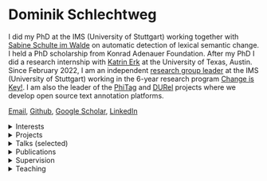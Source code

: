 # Dominik Schlechtweg

I did my PhD at the IMS (University of Stuttgart) working together with [Sabine Schulte im Walde](https://www.ims.uni-stuttgart.de/en/institute/team/Schulte-im-Walde-00001/) on automatic detection of lexical semantic change. I held a PhD scholarship from Konrad Adenauer Foundation. After my PhD I did a research internship with [Katrin Erk](https://www.katrinerk.com/) at the University of Texas, Austin. Since February 2022, I am an independent [research group leader](https://www.ims.uni-stuttgart.de/institut/arbeitsgruppen/cik/) at the IMS (University of Stuttgart) working in the 6-year research program [Change is Key!](https://www.ims.uni-stuttgart.de/forschung/projekte/change-is-key/). I am also the leader of the [PhiTag](https://phitag.ims.uni-stuttgart.de/) and [DURel](https://durel.ims.uni-stuttgart.de/) projects where we develop open source text annotation platforms.

 [Email](https://www.ims.uni-stuttgart.de/institut/team/Schlechtweg-00003/), [Github](https://github.com/Garrafao), [Google Scholar](https://scholar.google.com/citations?hl=en&user=7JjqFPoAAAAJ), [LinkedIn](https://www.linkedin.com/in/dominik-schlechtweg-594935254/)
<details>
<summary>Interests</summary>

- optimization of human text data annotation processes (see [PhiTag](https://phitag.ims.uni-stuttgart.de/) and [DURel](https://durel.ims.uni-stuttgart.de/))  
- automation of lexicographic processes  
- application of lexical semantic computational models  
- statistical modeling of word meaning  

</details>
<details>
<summary>Projects</summary>

- **PhiTag**: An open-source text annotation platform.  
    [[link]](https://phitag.ims.uni-stuttgart.de/)
- **DURel Tool**: An annotation tool for semantic proximity between use pairs.  
  [[slides]](publications/210503-durel-slides.pdf)  [[poster]](publications/240218-durel-tool-poster.pdf)  [[blog]](https://blog.junge-sprachwissenschaft.de/2021/08/01/Schlechtweg-DURel-Annotation-Tool.html) [[link]](https://durel.ims.uni-stuttgart.de/)
- **Word Usage Graphs** represent usages of a word as nodes in a graph which are connected by weighted edges representing (human-annotated) semantic proximity.  
    [[blog]](https://blog.junge-sprachwissenschaft.de/2021/08/01/Schlechtweg-DURel-Annotation-Tool.html) [[link]](https://www.ims.uni-stuttgart.de/data/wugs)
- **Logic in Linguistics**: I am developing ILIAS-based interactive learning materials for logic in linguistics including learning modules, pools of questions and corresponding paper handouts. Topics include *Arguments and argument schemata*, *Sets, relations and functions*, *Propositional logic*, *Predicate logic* and *Theory of types with lambda operator*. Feel free to approach me if you want to use them outside of ILIAS-Stuttgart. All materials are in German.  
    [[link]](https://ilias3.uni-stuttgart.de/goto_Uni_Stuttgart_grp_974913.html)

</details>
<details>
<summary>Talks (selected)</summary>

- **DURel Annotation Tool**.  
Invited Talk at Historical Studies Department at State University of Milan, Italy, March 28, 2025.  
- **Probabilistic Models of Word Usage Graphs**.  
Invited Talk at Department of Translation and Language Sciences at Universitat Pompeu Fabra, Barcelona, Spain, March 20, 2025.  
- **Automatische Bedeutungswandelerkennung in der Computerlinguistik: Ein Überblick**.  
Invited Talk at Annual Meeting of the Leibniz Institute for the German Language, Mannheim, Germany, March 11, 2025.  
 [[slides]](https://garrafao.github.io/publications/250311-ids-slides.pdf)    [[link]](https://www.ids-mannheim.de/aktuell/veranstaltungen/tagungen/2025/programm/)
- **Tutorial in Computational Linguistics: Lexical Semantic Change Detection**.  
Invited Talk at Annual Meeting of the German Linguistic Society, Mainz, Germany, March 4, 2025.  
 [[slides]](https://garrafao.github.io/publications/250304-tutorial-slides.pdf)    [[link]](https://converia.uni-mainz.de/frontend/index.php?page_id=4621)
- **Hands-On Tutorial: Labeling with LLM and Human-in-the-Loop**.  
Tutorial presentation at Tutorial given at COLING, Abu Dhabi, UAE, January 19, 2025.  
    [[link]](https://arxiv.org/abs/2411.04637)
- **DURel \& PhiTag: Two public, open-source text annotation tools**.  
Invited Talk at Course ``Ingénierie Linguistique'' at University of Geneva, November 8, 2024.  
 [[slides]](https://garrafao.github.io/publications/240513-phitag-slides.pdf)    
- **Automatic Dictionary Induction**.  
Invited Talk at Oxford English Dictionary, Oxford, UK, September 24, 2024.  
- **PhiTag - An open-source text annotation tool**.  
Invited Talk at Toloka AI, May 13, 2024.  
 [[slides]](https://garrafao.github.io/publications/240513-phitag-slides.pdf)    
- **Lexical Semantic Change Detection**.  
Invited Talk at Indiana University, Bloomington, January 18, 2024.  
 [[slides]](https://garrafao.github.io/publications/240110-LSCD-slides.pdf)   [[video]](https://www2.ims.uni-stuttgart.de/video/durel-tool/240118-lscd-indiana.mp4)  
- **Open Problems and Applications in Lexical Semantic Change Detection**.  
Invited Talk at Seminar course „Diachronic Language Models“ at the University of Heidelberg, Germany, December 19, 2023.  
- **The LSCD Benchmark -- a test bed for diachronic meaning tasks**.  
Talk at Workshop on Computational models of diachronic language change, 26th International Conference on Historical Linguistics at the University of Heidelberg, Germany, September 7th, 2023.  
 [[slides]](https://garrafao.github.io/publications/230905-benchmark-slides.pdf)    [[link]](https://www.slav.uni-heidelberg.de/forschung/tagungen/ichl26/workshops.html)
- **The operationalization of word senses**.  
Talk at Workshop on "Recent advances in ChangeIsKey!" in Stuttgart, Germany, August 24th, 2023.  
 [[slides]](https://garrafao.github.io/publications/230824-operationalization-slides.pdf)    [[link]](https://www.changeiskey.org/event/2023-ims-stuttgart/)
- **DURel Annotation Tool - Prospects on a Workbench for Lexicographers**.  
Talk at Kick-Off Event of the RJ Research Program "Change is Key!", Gothenburg, September 8th, 2022.  
 [[slides]](https://garrafao.github.io/publications/220908-slides-durel-tool.pdf)   [[video]](https://www2.ims.uni-stuttgart.de/video/durel-tool/230623-durel-tool-demo.mp4)  
- **Human and Computational Measurement of Lexical Semantic Change**.  
Keynote Talk at 3rd Workshop on Computational Detection of Language Change 2022 @ ACL, Dublin, May 26th, 2022.  
 [[slides]](https://garrafao.github.io/publications/220324-thesis-slides.pdf)    [[link]](https://languagechange.org/events/2022-acl-lchange/)
- **Human and Computational Measurement of Lexical Semantic Change**.  
PhD Defense Talk at IMS, University of Stuttgart, March 24th, 2022.  
 [[slides]](publications/220324-thesis-slides.pdf)    
- **DURel Annotation Tool**.  
Talk at StuTS 69 + TaCoS 2021 (Online), May 9th, 2021.  
 [[slides]](publications/210503-durel-slides.pdf)  [[poster]](https://garrafao.github.io/publications/210516-poster-durel-tool.pdf)  [[video]](https://www2.ims.uni-stuttgart.de/video/durel-tool/230623-durel-tool-demo.mp4)  [[blog]](https://blog.junge-sprachwissenschaft.de/2021/08/01/Schlechtweg-DURel-Annotation-Tool.html) [[link]](https://talks.stuts.de/en/stuts69/public/events/512)
- **State-of-the-art models in lexical semantic change detection**.  
Invited Talk at SFB-TRR 161 (University of Konstanz), January 18th, 2021.  
 [[slides]](https://garrafao.github.io/publications/210118-sota-lscd-slides.pdf)    [[link]](https://www.sfbtrr161.de/newsandpress/events_sfbtrr161/)
- **Sparse Usage Graphs as Model for Word Meaning in Context**.  
Keynote Talk at 2nd Workshop on Computational Detection of Language Change 2020, University of Gothenburg, November 25th, 2020.  
 [[slides]](https://garrafao.github.io/publications/201125-wugs-slides.pdf)    [[link]](https://languagechange.org/events/2020-sltc-lcworkshop/)
- **Efficient Manual Word Sense Clustering on Historical Corpora**.  
Invited Talk at The Alan Turing Institute (London), November 11th, 2019.  
- **Second-order Co-occurrence Sensitivity of Skip-Gram with Negative Sampling**.  
Invited Talk at CIS, LMU Munich, July 24th, 2019.  
 [[slides]](https://garrafao.github.io/publications/190723-slides-second-order.pdf)    [[link]](https://www.cis.uni-muenchen.de/~fraser/topics_nlp_2019_SS/)
- **A Wind of Change: Detecting and Evaluating Lexical Semantic Change across Times and Domains**.  
Invited Talk at University of Helsinki, February 10th, 2019.  
 [[slides]](https://garrafao.github.io/publications/190626-slides-woc.pdf)    [[link]](https://www.helsinki.fi/en/helsinki-centre-for-digital-humanities/workshop-on-lexical-semantic-change)
- **Comparing Annotation Frameworks for Lexical Semantic Change**.  
Talk at 1st Workshop on Computational Detection of Language Change 2018, University of Gothenburg, November 7th, 2018.  
 [[slides]](https://spraakbanken.gu.se/sites/spraakbanken.gu.se/files/181107-compare-annot.pdf)    
- **Problems of DURel annotation measures for semantic change**.  
Talk at SemRel research group at IMS, University of Stuttgart, February 1st, 2018.  
 [[slides]](https://garrafao.github.io/publications/180201-problems-slides.pdf)    

</details>
<details>
<summary>Publications</summary>

- **CoMeDi Shared Task: Median Judgment Classification \& Mean Disagreement Ranking with Ordinal Word-in-Context Judgments**. 2025.  
Dominik Schlechtweg, Tejaswi Choppa, Wei Zhao, Michael Roth  
 Proceedings of Context and Meaning: Navigating Disagreements in NLP Annotation, 33-47  
 [[pdf]](https://aclanthology.org/2025.comedi-1.4/)  [[slides]](https://garrafao.github.io/publications/250119-comedi-slides.pdf)     [[bib]](publications/bib/schlechtweg2025comedi.bib) 
- **Predicting Median, Disagreement and Noise Label in Ordinal Word-in-Context Data**. 2025.  
Tejaswi Choppa, Michael Roth, Dominik Schlechtweg  
 Proceedings of Context and Meaning: Navigating Disagreements in NLP Annotation, 65-77  
 [[pdf]](https://aclanthology.org/2025.comedi-1.6/)  [[slides]](https://garrafao.github.io/publications/250117-disagreement-slides.pdf)     [[bib]](publications/bib/Choppa2025comedi.bib) 
- **ABDN-NLP at CoMeDi Shared Task: Predicting the Aggregated Human Judgment via Weighted Few-Shot Prompting**. 2025.  
Ying Xuan Loke, Dominik Schlechtweg, Wei Zhao  
 Proceedings of Context and Meaning: Navigating Disagreements in NLP Annotation, 122-128  
 [[pdf]](https://aclanthology.org/2025.comedi-1.12/)   [[poster]](https://garrafao.github.io/publications/250117-abdn-comedi-poster.pdf)    [[bib]](publications/bib/Loke2025comedi.bib) 
- **More DWUGs: Extending and Evaluating Word Usage Graph Datasets in Multiple Languages**. 2024.  
Dominik Schlechtweg, Pierluigi Cassotti, Bill Noble, David Alfter, Sabine Schulte Im Walde, Nina Tahmasebi  
 Proceedings of the 2024 Conference on Empirical Methods in Natural Language Processing, 14379-14393  
 [[pdf]](https://aclanthology.org/2024.emnlp-main.796)  [[slides]](https://garrafao.github.io/publications/241029-more-dwugs-slides.pdf)  [[poster]](https://garrafao.github.io/publications/241029-more-dwugs-poster.pdf)  [[video]](https://underline.io/events/469/posters/18796/poster/107709-more-dwugs-extending-and-evaluating-word-usage-graph-datasets-in-multiple-languages)   [[bib]](publications/bib/Schlechtweg2024dwugs.bib) 
- **TRoTR: A Framework for Evaluating the Re-contextualization of Text Reuse**. 2024.  
Francesco Periti, Pierluigi Cassotti, Stefano Montanelli, Nina Tahmasebi, Dominik Schlechtweg  
 Proceedings of the 2024 Conference on Empirical Methods in Natural Language Processing, 13972-13990  
 [[pdf]](https://aclanthology.org/2024.emnlp-main.774)  [[slides]](https://garrafao.github.io/publications/241127-trotr-slides.pdf)  [[poster]](https://garrafao.github.io/publications/241021-trotr-poster.pdf)  [[video]](https://underline.io/events/469/posters/18841/poster/107683-trotr-a-framework-for-evaluating-the-re-contextualization-of-text-reuse)   [[bib]](publications/bib/Periti2024trotr.bib) 
- **Sense Through Time: Diachronic Word Sense Annotations for Word Sense Induction and Lexical Semantic Change Detection**. 2024.  
Dominik Schlechtweg, Frank D. Zamora-Reina, Felipe Bravo-Marquez, Nikolay Arefyev  
 Language Resources and Evaluation  
 [[pdf]](https://doi.org/10.1007/s10579-024-09771-7)      [[bib]](publications/bib/Schlechtweg2024sense.bib) 
- **The DURel Annotation Tool: Using fine-tuned LLMs to discover non-recorded senses in multiple languages**. 2024.  
Pauline Sander, Simon Hengchen, Wei Zhao, Xiaocheng Ma, Emma Sköldberg, Shafqat Mumtaz Virk, Dominik Schlechtweg  
 Proceedings of the Workshop on Large Language Models and Lexicography at 21st EURALEX International Congress Lexicography and Semantics  
 [[pdf]](https://www.cjvt.si/wp-content/uploads/2024/10/LLM-Lex_2024_Book-of-Abstracts.pdf)  [[slides]](https://garrafao.github.io/publications/241008-tool-slides.pdf)   [[video]](https://videolectures.net/videos/euralex2024_virk_durel_tool)   [[bib]](publications/bib/Sander2024dureltool.bib) 
- **Revealing semantic variation in Swedish using computational models of semantic proximity: Results from lexicographical experiments**. 2024.  
Emma Sköldberg, Shafqat Mumtaz Virk, Pauline Sander, Simon Hengchen, Dominik Schlechtweg  
 Proceedings of the 21st EURALEX International Congress Lexicography and Semantics  
 [[pdf]](https://euralex.org/publications/revealing-semantic-variation-in-swedish-using-computational-models-of-semantic-proximity-results-from-lexicographical-experiments/)  [[slides]](https://garrafao.github.io/publications/241010-variation-slides.pdf)   [[video]](https://videolectures.net/videos/euralex2024_cavtat_skoldberg_revealing_semantic)   [[bib]](publications/bib/Skoldberg2024revealing.bib) 
- **Enriching Word Usage Graphs with Cluster Definitions**. 2024.  
Andrey Kutuzov, Mariia Fedorova, Dominik Schlechtweg, Nikolay Arefyev  
 Proceedings of the 2024 Joint International Conference on Computational Linguistics, Language Resources and Evaluation (LREC-COLING 2024), 6189-6198  
 [[pdf]](https://aclanthology.org/2024.lrec-main.546)  [[slides]](https://garrafao.github.io/publications/240524-enriching-wugs-slides.pdf)     [[bib]](publications/bib/Kutuzov2024enriching.bib) 
- **The DURel Annotation Tool: Human and Computational Measurement of Semantic Proximity, Sense Clusters and Semantic Change**. 2024.  
Dominik Schlechtweg, Shafqat Mumtaz Virk, Pauline Sander, Emma Sköldberg, Lukas Theuer Linke, Tuo Zhang, Nina Tahmasebi, Jonas Kuhn, Sabine Schulte im Walde  
 Proceedings of the 18th Conference of the European Chapter of the Association for Computational Linguistics: System Demonstrations, 137-149  
 [[pdf]](https://aclanthology.org/2024.eacl-demo.15)   [[poster]](https://garrafao.github.io/publications/240218-durel-tool-poster.pdf)  [[video]](https://www2.ims.uni-stuttgart.de/video/durel-tool/230623-durel-tool-demo.mp4)   [[bib]](publications/bib/schlechtweg2024dureltool.bib) 
- **Presence or Absence: Are Unknown Word Usages in Dictionaries?**. 2024.  
Xianghe Ma, Dominik Schlechtweg, Wei Zhao  
 Proceedings of the 5th Workshop on Computational Approaches to Historical Language Change, 42-54  
 [[pdf]](https://aclanthology.org/2024.lchange-1.5)      [[bib]](publications/bib/Ma2024unknown.bib) 
- **Towards Automating Text Annotation: A Case Study on Semantic Proximity Annotation using GPT-4**. 2024.  
Sachin Yadav, Tejaswi Choppa, Dominik Schlechtweg  
arXiv  
 [[pdf]](https://arxiv.org/abs/2407.04130)      [[bib]](publications/bib/Yadav2024annotation.bib) 
- **Detection of Non-recorded Word Senses in English and Swedish**. 2024.  
Jonathan Lautenschlager, Simon Hengchen,  Emma Sköldberg, Dominik Schlechtweg  
arXiv  
 [[pdf]](https://arxiv.org/abs/2403.02285)  [[slides]](https://garrafao.github.io/publications/240126-usd-slides.pdf)     [[bib]](publications/bib/Lautenschlager2024nonrecorded.bib) 
- **The LSCD Benchmark: a Testbed for Diachronic Word Meaning Tasks**. 2024.  
Dominik Schlechtweg, Shafqat Mumtaz Virk, Nikolay Arefyev  
arXiv  
 [[pdf]](https://arxiv.org/abs/2404.00176)  [[slides]](https://garrafao.github.io/publications/230905-benchmark-slides.pdf)     [[bib]](publications/bib/schlechtweg2024lscd.bib) 
- **ChiWUG: A Graph-based Evaluation Dataset for Chinese Lexical Semantic Change Detection**. 2023.  
Jing Chen, Emmanuele Chersoni, Dominik Schlechtweg, Jelena Prokic, Chu-Ren Huang  
 Proceedings of the 4th International Workshop on Computational Approaches to Historical Language Change  
 [[pdf]](https://aclanthology.org/2023.lchange-1.10/)  [[slides]](https://garrafao.github.io/publications/240126-chiwug-slides.pdf)     [[bib]](publications/bib/Chen2023chiwug.bib) 
- **Human and Computational Measurement of Lexical Semantic Change**. 2023.  
Dominik Schlechtweg  
University of Stuttgart, Stuttgart, Germany  
 [[pdf]](http://dx.doi.org/10.18419/opus-12833)  [[slides]](https://garrafao.github.io/publications/220324-thesis-slides.pdf)     [[bib]](publications/bib/Schlechtweg2023measurement.bib) 
- **LSCDiscovery: A shared task on semantic change discovery and detection in Spanish**. 2022.  
Frank D. Zamora-Reina, Felipe Bravo-Marquez, Dominik Schlechtweg  
 Proceedings of the 3rd International Workshop on Computational Approaches to Historical Language Change  
 [[pdf]](https://aclanthology.org/2022.lchange-1.16/)  [[slides]](https://garrafao.github.io/publications/220527-slides-lscdiscovery.pdf)   [[video]](https://doi.org/10.48448/8q4y-rt78)   [[bib]](publications/bib/Zamora2022lscd.bib) 
- **DiaWUG: A Dataset for Diatopic Lexical Semantic Variation in Spanish**. 2022.  
Gioia Baldissin, Dominik Schlechtweg, Sabine Schulte im Walde  
 Proceedings of the 13th Language Resources and Evaluation Conference  
 [[pdf]](https://aclanthology.org/2022.lrec-1.278/)  [[slides]](https://garrafao.github.io/publications/220607-diawug-slides.pdf)  [[poster]](https://garrafao.github.io/publications/220615-diawug-poster.pdf)  [[video]](https://s3.eu-west-2.wasabisys.com/lrec2022/posters/1029.mp4)   [[bib]](publications/bib/Baldissin2022diawug.bib) 
- **Modeling Sense Structure in Word Usage Graphs with the Weighted Stochastic Block Model**. 2021.  
Dominik Schlechtweg, Enrique Castaneda, Jonas Kuhn, Sabine Schulte im Walde  
 Proceedings of *SEM 2021: The Tenth Joint Conference on Lexical and Computational Semantics, 241-251  
 [[pdf]](https://aclanthology.org/2021.starsem-1.23)  [[slides]](https://garrafao.github.io/publications/210717-wsbm-slides.pdf)  [[poster]](https://garrafao.github.io/publications/210717-wsbm-poster.pdf)  [[video]](https://www.youtube.com/watch?v=72guBe0gzCA)   [[bib]](publications/bib/Schlechtweg2021wsbm.bib) 
- **Lexical Semantic Change Discovery**. 2021.  
Sinan Kurtyigit, Maike Park, Dominik Schlechtweg, Jonas Kuhn, Sabine Schulte im Walde  
 Proceedings of the 59th Annual Meeting of the Association for Computational Linguistics and the 11th International Joint Conference on Natural Language Processing (Volume 1: Long Papers)  
 [[pdf]](https://aclanthology.org/2021.acl-long.543/)  [[slides]](https://garrafao.github.io/publications/210707-discovery-slides.pdf)   [[video]](https://doi.org/10.48448/5bm1-m965)   [[bib]](publications/bib/Kurtyigit2021discovery.bib) 
- **More than just Frequency? Demasking Unsupervised Hypernymy Prediction Methods**. 2021.  
Thomas Bott, Dominik Schlechtweg, Sabine Schulte im Walde  
 Proceedings of the Joint Conference of the 59th Annual Meeting of the Association for Computational Linguistics and the 11th International Joint Conference on Natural Language Processing (Findings)  
 [[pdf]](https://aclanthology.org/2021.findings-acl.16/)    [[video]](https://doi.org/10.48448/9xw5-r550)   [[bib]](publications/bib/Bott2021frequency.bib) 
- **Regression Analysis of Lexical and Morpho-Syntactic Properties of Kiezdeutsch**. 2021.  
Diego Frassinelli, Gabriella Lapesa, Reem Alatrash, Dominik Schlechtweg, Sabine Schulte im Walde  
 Proceedings of the Eighth Workshop on NLP for Similar Languages, Varieties and Dialects, 21-27  
 [[pdf]](https://www.aclweb.org/anthology/2021.vardial-1.3)      [[bib]](publications/bib/frassinelli-etal-2021-regression.bib) 
- **DWUG: A large Resource of Diachronic Word Usage Graphs in Four Languages**. 2021.  
Dominik Schlechtweg, Nina Tahmasebi, Simon Hengchen, Haim Dubossarsky, Barbara McGillivray  
 Proceedings of the 2021 Conference on Empirical Methods in Natural Language Processing, 7079-7091  
 [[pdf]](https://aclanthology.org/2021.emnlp-main.567)  [[slides]](https://garrafao.github.io/publications/211009-dwug-slides.pdf)  [[poster]](https://garrafao.github.io/publications/211013-dwug-poster.pdf)  [[video]](https://doi.org/10.48448/dj10-1d62)  [[blog]](https://blog.junge-sprachwissenschaft.de/2021/08/01/Schlechtweg-DURel-Annotation-Tool.html)  [[bib]](publications/bib/Schlechtweg2021dwug.bib) 
- **Explaining and Improving BERT Performance on Lexical Semantic Change Detection**. 2021.  
Severin Laicher, Sinan Kurtyigit, Dominik Schlechtweg, Jonas Kuhn, Sabine Schulte im Walde  
 Proceedings of the 16th Conference of the European Chapter of the Association for Computational Linguistics: Student Research Workshop, 192-202  
 [[pdf]](https://aclanthology.org/2021.eacl-srw.25)   [[poster]](https://garrafao.github.io/publications/210410-explaining-poster.pdf)    [[bib]](publications/bib/Laicher2021explaining.bib) 
- **Effects of Pre- and Post-Processing on type-based Embeddings in Lexical Semantic Change Detection**. 2021.  
Jens Kaiser, Sinan Kurtyigit, Serge Kotchourko, Dominik Schlechtweg  
 Proceedings of the 16th Conference of the European Chapter of the Association for Computational Linguistics: Main Volume, 125-137  
 [[pdf]](https://aclanthology.org/2021.eacl-main.10)   [[poster]](https://garrafao.github.io/publications/210410-effects-poster.pdf)  [[video]](https://www.virtual2021.eacl.org/paper_main.65.html)   [[bib]](publications/bib/Kaiser2021effects.bib) 
- **Challenges for Computational Lexical Semantic Change**. 2021.  
Simon Hengchen, Nina Tahmasebi, Dominik Schlechtweg, Haim Dubossarsky  
 Computational Approaches to Semantic Change  
 [[pdf]](https://arxiv.org/abs/2101.07668v1)      [[bib]](publications/bib/hengchen2021challenges.bib) 
- **CL-IMS @ DIACR-Ita: Volente o Nolente: BERT does not outperform SGNS on Semantic Change Detection**. 2020.  
Severin Laicher, Gioia Baldissin, Enrique Castaneda, Dominik Schlechtweg, Sabine Schulte im Walde  
 Proceedings of the 7th evaluation campaign of Natural Language Processing and Speech tools for Italian (EVALITA 2020)  
 [[pdf]](https://arxiv.org/abs/2011.07247)      [[bib]](publications/bib/laicher-etal-2020-volente.bib) 
- **OP-IMS @ DIACR-Ita: Back to the Roots: SGNS+OP+CD still rocks Semantic Change Detection**. 2020.  
Jens Kaiser, Dominik Schlechtweg, Sabine Schulte im Walde  
 Proceedings of the 7th evaluation campaign of Natural Language Processing and Speech tools for Italian (EVALITA 2020)  
 [[pdf]](https://arxiv.org/abs/2011.03258)  [[slides]](https://garrafao.github.io/publications/201216-slides-opims.pdf)   [[video]](https://vimeo.com/487845549)   [[bib]](publications/bib/kaiser-etal-2020-roots.bib) *Winning Submission!*
- **SemEval-2020 Task 1: Unsupervised Lexical Semantic Change Detection**. 2020.  
Dominik Schlechtweg, Barbara McGillivray, Simon Hengchen, Haim Dubossarsky, Nina Tahmasebi  
 Proceedings of the 14th International Workshop on Semantic Evaluation  
 [[pdf]](https://www.aclweb.org/anthology/2020.semeval-1.1/)  [[slides]](https://garrafao.github.io/publications/201027-semeval-slides.pdf)   [[video]](https://doi.org/10.48448/gd9y-h841)   [[bib]](publications/bib/schlechtweg-etal-2020-semeval.bib) 
- **IMS at SemEval-2020 Task 1: How low can you go? Dimensionality in Lexical Semantic Change Detection**. 2020.  
Jens Kaiser, Dominik Schlechtweg, Sean Papay, Sabine Schulte im Walde  
 Proceedings of the 14th International Workshop on Semantic Evaluation  
 [[pdf]](https://aclanthology.org/2020.semeval-1.8/)   [[poster]](https://underline.io/lecture/5901-how-low-can-you-goquestion-dimensionality-in-lexical-semantic-change-detection)    [[bib]](publications/bib/kaiser-etal-2020-IMS.bib) 
- **CCOHA: Clean Corpus of Historical American English**. 2020.  
Reem Alatrash, Dominik Schlechtweg, Jonas Kuhn, Sabine Schulte im Walde  
 Proceedings of the 12th Language Resources and Evaluation Conference, 6958-6966  
 [[pdf]](https://www.aclweb.org/anthology/2020.lrec-1.859)      [[bib]](publications/bib/alatrash-etal-2020-ccoha.bib) 
- **Shared Task: Lexical Semantic Change Detection in German**. 2020.  
Adnan Ahmad, Kiflom Desta, Fabian Lang, Dominik Schlechtweg  
 CoRR  
 [[pdf]](https://arxiv.org/abs/2001.07786)      [[bib]](publications/bib/AhmadEtal2020.bib) 
- **Predicting Degrees of Technicality in Automatic Terminology Extraction**. 2020.  
Anna Hätty, Dominik Schlechtweg, Michael Dorna, Sabine Schulte im Walde  
 Proceedings of the 58th Annual Meeting of the Association for Computational Linguistics  
 [[pdf]](https://www.aclweb.org/anthology/2020.acl-main.258/)    [[video]](https://slideslive.com/38928698/predicting-degrees-of-technicality-in-automatic-terminology-extraction)   [[bib]](publications/bib/haetty-etal-2020-technicality.bib) 
- **Simulating Lexical Semantic Change from Sense-Annotated Data**. 2020.  
Dominik Schlechtweg, Sabine Schulte im Walde  
 The Evolution of Language: Proceedings of the 13th International Conference (EvoLang13)  
 [[pdf]](http://brussels.evolang.org/proceedings/paper.html?nr=9)      [[bib]](publications/bib/schlechtweg-walde-2020.bib) 
- **Time-Out: Temporal Referencing for Robust Modeling of Lexical Semantic Change**. 2019.  
Haim Dubossarsky, Simon Hengchen, Nina Tahmasebi, Dominik Schlechtweg  
 Proceedings of the 57th Annual Meeting of the Association for Computational Linguistics, 457-470  
 [[pdf]](https://www.aclweb.org/anthology/P19-1044/)   [[poster]](https://languagechange.org/ACL-poster-Dubossarsky_A0_poster.pdf)    [[bib]](publications/bib/Dubossarskyetal19.bib) 
- **Second-order Co-occurrence Sensitivity of Skip-Gram with Negative Sampling**. 2019.  
Dominik Schlechtweg, Cennet Oguz, Sabine Schulte im Walde  
 Proceedings of the 2019 ACL Workshop BlackboxNLP: Analyzing and Interpreting Neural Networks for NLP, 24-30  
 [[pdf]](https://www.aclweb.org/anthology/W19-4803/)   [[poster]](publications/190729-poster-socssgns.pdf)    [[bib]](publications/bib/Schlechtwegetal19SecondOrder.bib) 
- **A Wind of Change: Detecting and Evaluating Lexical Semantic Change across Times and Domains**. 2019.  
Dominik Schlechtweg, Anna Hätty, Marco del Tredici, Sabine Schulte im Walde  
 Proceedings of the 57th Annual Meeting of the Association for Computational Linguistics, 732-746  
 [[pdf]](https://www.aclweb.org/anthology/P19-1072/)  [[slides]](https://garrafao.github.io/publications/190626-slides-woc.pdf)  [[poster]](https://garrafao.github.io/publications/190729-poster-woc.pdf)    [[bib]](publications/bib/Schlechtwegetal19.bib) 
- **SURel: A Gold Standard for Incorporating Meaning Shifts into Term Extraction**. 2019.  
Anna Hätty, Dominik Schlechtweg, Sabine Schulte im Walde  
 Proceedings of the 8th Joint Conference on Lexical and Computational Semantics, 1-8  
 [[pdf]](https://www.aclweb.org/anthology/S19-1001/)      [[bib]](publications/bib/haettySurel-2019.bib) 
- **Diachronic Usage Relatedness (DURel): A Framework for the Annotation of Lexical Semantic Change**. 2018.  
Dominik Schlechtweg, Sabine Schulte im Walde, Stefanie Eckmann  
 Proceedings of the 2018 Conference of the North American Chapter  of the Association for Computational Linguistics: Human Language Technologies, 169-174  
 [[pdf]](https://www.aclweb.org/anthology/N18-2027/)  [[slides]](https://garrafao.github.io/publications/171121-durel-slides.pdf)  [[poster]](https://garrafao.github.io/publications/180528-durel-poster.pdf)    [[bib]](publications/bib/Schlechtwegetal18.bib) 
- **Distribution-based prediction of the degree of grammaticalization for German prepositions**. 2018.  
Dominik Schlechtweg, Sabine Schulte im Walde  
 The Evolution of Language: Proceedings of the 12th International Conference (EVOLANGXII)  
 [[pdf]](https://arxiv.org/abs/1804.06719)      [[bib]](publications/bib/SchlechtwegWalde18.bib) 
- **Hypernyms under Siege: Linguistically-motivated Artillery for Hypernymy Detection**. 2017.  
Vered Shwartz, Enrico Santus, Dominik Schlechtweg  
 Proceedings of the 15th Conference of the European Chapter of the Association for Computational Linguistics, Valencia, Spain, 65-75  
 [[pdf]](https://www.aclweb.org/anthology/E17-1007/)      [[bib]](publications/bib/Shwartz2017.bib) 
- **German in Flux: Detecting Metaphoric Change via Word Entropy**. 2017.  
Dominik Schlechtweg, Stefanie Eckmann, Enrico Santus, Sabine Schulte im Walde, Daniel Hole  
 Proceedings of the 21st Conference on Computational Natural Language Learning, 354-367  
 [[pdf]](https://www.aclweb.org/anthology/K17-1036/)      [[bib]](publications/bib/schlechtweg-EtAl-2017-CoNLL.bib) 
- **Exploitation of Co-reference in Distributional Semantics**. 2016.  
Dominik Schlechtweg  
 Proceedings of the Tenth International Conference on Language Resources and Evaluation (LREC 2016)  
 [[pdf]](https://aclanthology.org/L16-1022/)      [[bib]](publications/bib/schlechtweg16.bib) 

</details>
<details>
<summary>Supervision</summary>

- Frank David Zamora Reina. **Lexical Semantic Change Detection in Spanish** (PhD thesis).      
- Sachin Yadav. **Optimizing Word-in-Context models for ordinal-scale prediction** (Master thesis).      
- Silvia Cunico. **Tackling Multilingual Unknown Sense Detection Using a Few-Shot Learning Approach with a Multi-Task Architecture** (Master thesis).      
- Nash Whaley. **Human and Computational Measurement of Semantic Relations** (Master thesis).      
- Tejaswi Choppa. **Supervised Semantic Proximity Noise and Disagreement Detection** (Master thesis).    [[slides]](https://garrafao.github.io/publications/250117-disagreement-slides.pdf)   
- Tuo Zhang. **An ordinal formulation of the graded Word-in-Context task** (Master thesis).      
- Gioia Baldissin. **Unsupervised detection of diatopic lexical semantic variation in Spanish** (Master thesis).    [[slides]](https://garrafao.github.io/publications/220607-diawug-slides.pdf)   
- Reem Alatrash. **Computational Analysis of Syntactic and Semantic Variation in Kiezdeutsch** (Master thesis).    [[slides]](https://garrafao.github.io/publications/200115-kiezdeutsch-slides.pdf)   
- Louisa Graef. **Erkennung binärer lexikalisch-semantischer Veränderungen** (Bachelor thesis).      
- Marcel Wolkober. **CAPTCHA mechanisms using semantic NLU tasks** (Bachelor thesis).   [[pdf]](https://elib.uni-stuttgart.de/handle/11682/15165)  [[slides]](https://garrafao.github.io/publications/240719-captcha-nlu-slides.pdf)   
- Jonathan Lautenschlager. **Detection of non-recorded word senses** (Bachelor thesis).   [[pdf]](http://dx.doi.org/10.18419/opus-13928)  [[slides]](https://garrafao.github.io/publications/240126-usd-slides.pdf)   
- Lukas Theuer Linke. **Testing the effect of using crowdsourced semantic proximity judgments in the process of human lexicographical word sense clustering** (Bachelor thesis).    [[slides]](https://garrafao.github.io/publications/230321-slides-proximity.pdf)   
- Benjamin Tunc. **Optimierung von Clustering von Wortverwendungsgraphen** (Bachelor thesis).   [[pdf]](https://elib.uni-stuttgart.de/handle/11682/11923)  [[slides]](https://garrafao.github.io/publications/211201-optimierung-wugs.pdf)   
- Thomas Bott. **Unsupervised Models of Hypernymy for German Subordinate Noun Phrases** (Bachelor thesis).    [[slides]](https://garrafao.github.io/publications/211214-demasking-slides.pdf)   
- Sinan Kurtyigit. **Lexical Semantic Change Discovery** (Bachelor thesis).   [[pdf]](https://elib.uni-stuttgart.de/handle/11682/11558)  [[slides]](https://garrafao.github.io/publications/211201-discovery-slides.pdf)   
- Serge Kotchourko. **Optimizing Human Annotation of Word Usage Graphs in a Realistic Simulation Environment** (Bachelor thesis).   [[pdf]](http://dx.doi.org/10.18419/opus-11848)  [[slides]](https://garrafao.github.io/publications/211206-simul-slides.pdf)   
- Jens Kaiser. **Dimensionality and Noise in Models of Semantic Change Detection** (Bachelor thesis).   [[pdf]](https://elib.uni-stuttgart.de/handle/11682/11202)    
- Severin Laicher. **Historical Word Sense Clustering with Deep Contextualised Word Embeddings** (Bachelor thesis).    [[slides]](https://garrafao.github.io/publications/200924-historical-slides.pdf)   
- Enrique Castaneda. **Efficient Online Word-Sense Clustering on Human Relatedness Judgments** (Bachelor thesis).      
- Christian Bartsch. **Predicting Synchronic and Diachronic Semantic Generality with Models of Hypernymy** (Bachelor thesis).      
- Sachin Yadav. **Implementing and evaluating a computational annotator in PhiTag through prompting ChatGPT with task-specific data** (Student project).      
- Pauline Sander (Software developer)
- Jing Chen (Internship)
- Alex Astolfi (Internship)
- Vaibhav Jain (Internship)
- Arshan Dalili (Student researcher)
- Kuan-Yu Lin (Student researcher)
- Tejaswi Choppa (Student researcher)
- Nash Whaley (Student researcher)
- Tuo Zhang (Student researcher)
- Andres Cabero (Student researcher)
- Pedro G. Bascoy (Student researcher)
- Nishan Chatterjee (Student researcher)

</details>
<details>
<summary>Teaching</summary>

- **Introduction to Bayesian statistics**  
Seminar + Project, WS24/25, Institute for Natural Language Processing, University of Stuttgart
- **Logik und diskrete Strukturen für die Maschinelle Sprachverarbeitung**  
Lecture, SS24, Institute for Natural Language Processing, University of Stuttgart
- **Logik und diskrete Strukturen für die Maschinelle Sprachverarbeitung**  
Lecture, SS23, Institute for Natural Language Processing, University of Stuttgart
- **Lexical Semantic Change Detection**  
Seminar + Project, SS19, Institute for Natural Language Processing, University of Stuttgart
- **Intensionale Logik**  
Seminar, WS17/18, Institute for Linguistics/German Studies, University of Stuttgart
- **Formale Methoden**  
Seminar, SS17, Institute for Linguistics/German Studies, University of Stuttgart
- **Intensionale Logik**  
Seminar, WS16/17, Institute for Linguistics/German Studies, University of Stuttgart
- **Formale Methoden**  
Seminar, SS16, Institute for Linguistics/German Studies, University of Stuttgart

</details>
